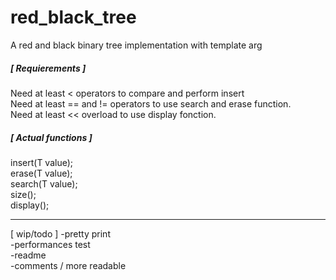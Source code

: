 # red_black_tree
A red and black binary tree implementation with template arg  

##### [ Requierements ]  
Need at least  <  operators to compare and perform insert   
Need at least  == and  !=  operators to use search and erase function.  
Need at least  << overload to use display fonction.  

##### [ Actual functions ]  
insert(T value);  
erase(T value);  
search(T value);  
size();  
display();  
  
------------------
  [ wip/todo ]
-pretty print    
-performances test  
-readme  
-comments / more readable  
